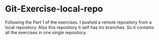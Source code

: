 # Git-Exercise-local-repo
  Following the Part 1 of the exercises. I pushed a remote repository  from a local repository. Also this repository it self has tro branches. So it contains all the exercises in one single repository.
